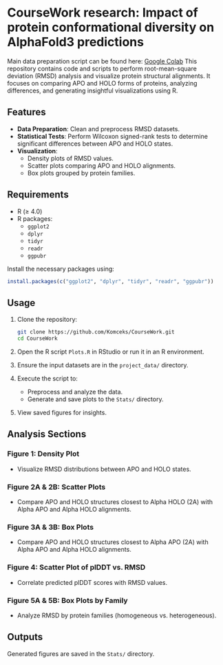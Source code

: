 # CourseWork research: Impact of protein conformational diversity on AlphaFold3 predictions

Main data preparation script can be found here: [Google Colab](https://colab.research.google.com/drive/1EK3cO6REHgq-FEqtMOI0qvMnfMaP553z?usp=sharing)
This repository contains code and scripts to perform root-mean-square deviation (RMSD) analysis and visualize protein structural alignments. It focuses on comparing APO and HOLO forms of proteins, analyzing differences, and generating insightful visualizations using R.

## Features

- **Data Preparation**: Clean and preprocess RMSD datasets.
- **Statistical Tests**: Perform Wilcoxon signed-rank tests to determine significant differences between APO and HOLO states.
- **Visualization**:
  - Density plots of RMSD values.
  - Scatter plots comparing APO and HOLO alignments.
  - Box plots grouped by protein families.

## Requirements

- R (≥ 4.0)
- R packages:
  - `ggplot2`
  - `dplyr`
  - `tidyr`
  - `readr`
  - `ggpubr`

Install the necessary packages using:
```r
install.packages(c("ggplot2", "dplyr", "tidyr", "readr", "ggpubr"))
```

## Usage

1. Clone the repository:
   ```bash
   git clone https://github.com/Komceks/CourseWork.git
   cd CourseWork
   ```

2. Open the R script `Plots.R` in RStudio or run it in an R environment.

3. Ensure the input datasets are in the `project_data/` directory.

4. Execute the script to:
   - Preprocess and analyze the data.
   - Generate and save plots to the `Stats/` directory.

5. View saved figures for insights.

## Analysis Sections

### **Figure 1**: Density Plot
- Visualize RMSD distributions between APO and HOLO states.

### **Figure 2A & 2B**: Scatter Plots
- Compare APO and HOLO structures closest to Alpha HOLO (2A) with Alpha APO and Alpha HOLO alignments.

### **Figure 3A & 3B**: Box Plots
- Compare APO and HOLO structures closest to Alpha APO (2A) with Alpha APO and Alpha HOLO alignments.

### **Figure 4**: Scatter Plot of plDDT vs. RMSD
- Correlate predicted plDDT scores with RMSD values.

### **Figure 5A & 5B**: Box Plots by Family
- Analyze RMSD by protein families (homogeneous vs. heterogeneous).

## Outputs

Generated figures are saved in the `Stats/` directory.